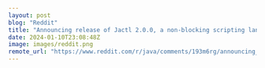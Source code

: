 ```yaml
---
layout: post
blog: "Reddit"
title: "Announcing release of Jactl 2.0.0, a non-blocking scripting language for reactive Java applications"
date: 2024-01-10T23:08:48Z
image: images/reddit.png
remote_url: "https://www.reddit.com/r/java/comments/193m6rg/announcing_release_of_jactl_200_a_nonblocking/"
---
```

